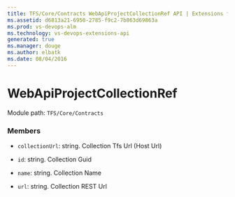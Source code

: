 ```yaml
---
title: TFS/Core/Contracts WebApiProjectCollectionRef API | Extensions for Visual Studio Team Services
ms.assetid: d6813a21-6950-2785-f9c2-7b863d69863a
ms.prod: vs-devops-alm
ms.technology: vs-devops-extensions-api
generated: true
ms.manager: douge
ms.author: elbatk
ms.date: 08/04/2016
---
```


# WebApiProjectCollectionRef

Module path: `TFS/Core/Contracts`


### Members

* `collectionUrl`: string. Collection Tfs Url (Host Url)

* `id`: string. Collection Guid

* `name`: string. Collection Name

* `url`: string. Collection REST Url

